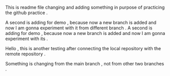 This is readme file changing and adding something in purpose of practicing the github practice . 

A second is adding for demo , because now a new branch is added and now I am gonna experiment with it from different branch . 
A second is adding for demo , because now a new branch is added and now I am gonna experiment with its . 


Hello , this is another testing after connecting the local repository with the remote repository .

Something is changing from the main branch , not from other two branches . 


